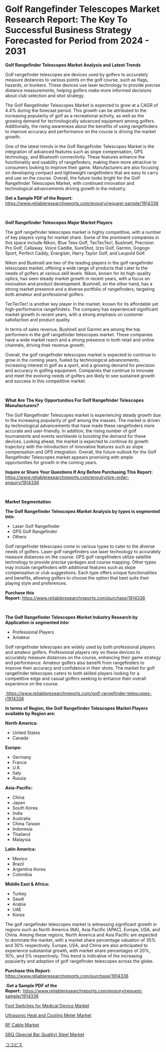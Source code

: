 <p><h1>Golf Rangefinder Telescopes Market Research Report: The Key To Successful Business Strategy Forecasted for Period from 2024 - 2031</h1></p><p><strong>Golf Rangefinder Telescopes Market Analysis and Latest Trends</strong></p>
<p><p>Golf rangefinder telescopes are devices used by golfers to accurately measure distances to various points on the golf course, such as flags, hazards, or bunkers. These devices use laser technology to provide precise distance measurements, helping golfers make more informed decisions about club selection and shot strategy.</p><p>The Golf Rangefinder Telescopes Market is expected to grow at a CAGR of 4.4% during the forecast period. This growth can be attributed to the increasing popularity of golf as a recreational activity, as well as the growing demand for technologically advanced equipment among golfers. Additionally, the rising awareness about the benefits of using rangefinders to improve accuracy and performance on the course is driving the market growth.</p><p>One of the latest trends in the Golf Rangefinder Telescopes Market is the integration of advanced features such as slope compensation, GPS technology, and Bluetooth connectivity. These features enhance the functionality and usability of rangefinders, making them more attractive to consumers looking to improve their game. Manufacturers are also focusing on developing compact and lightweight rangefinders that are easy to carry and use on the course. Overall, the future looks bright for the Golf Rangefinder Telescopes Market, with continued innovation and technological advancements driving growth in the industry.</p></p>
<p><strong>Get a Sample PDF of the Report:&nbsp;</strong> <a href="https://www.reliableresearchreports.com/enquiry/request-sample/1914336">https://www.reliableresearchreports.com/enquiry/request-sample/1914336</a></p>
<p>&nbsp;</p>
<p><strong>Golf Rangefinder Telescopes Major Market Players</strong></p>
<p><p>The golf rangefinder telescopes market is highly competitive, with a number of key players vying for market share. Some of the prominent companies in this space include Nikon, Blue Tees Golf, TecTecTec!, Bushnell, Precision Pro Golf, Callaway, Voice Caddie, SureShot, Izzo Golf, Garmin, Gogogo Sport, Perfect Caddy, Energizer, Harry Taylor Golf, and Leupold Golf.</p><p>Nikon and Bushnell are two of the leading players in the golf rangefinder telescopes market, offering a wide range of products that cater to the needs of golfers at various skill levels. Nikon, known for its high-quality optics, has seen steady market growth in recent years, with a focus on innovation and product development. Bushnell, on the other hand, has a strong market presence and a diverse portfolio of rangefinders, targeting both amateur and professional golfers.</p><p>TecTecTec! is another key player in the market, known for its affordable yet high-performance rangefinders. The company has experienced significant market growth in recent years, with a strong emphasis on customer satisfaction and product quality.</p><p>In terms of sales revenue, Bushnell and Garmin are among the top performers in the golf rangefinder telescopes market. These companies have a wide market reach and a strong presence in both retail and online channels, driving their revenue growth.</p><p>Overall, the golf rangefinder telescopes market is expected to continue to grow in the coming years, fueled by technological advancements, increasing interest in golf as a sport, and a growing demand for precision and accuracy in golfing equipment. Companies that continue to innovate and meet the evolving needs of golfers are likely to see sustained growth and success in this competitive market.</p></p>
<p>&nbsp;</p>
<p><strong>What Are The Key Opportunities For Golf Rangefinder Telescopes Manufacturers?</strong></p>
<p><p>The Golf Rangefinder Telescopes market is experiencing steady growth due to the increasing popularity of golf among the masses. The market is driven by technological advancements that have made these rangefinders more accurate and user-friendly. In addition, the rising number of golf tournaments and events worldwide is boosting the demand for these devices. Looking ahead, the market is expected to continue its growth trajectory with the introduction of innovative features such as slope compensation and GPS integration. Overall, the future outlook for the Golf Rangefinder Telescopes market appears promising with ample opportunities for growth in the coming years.</p></p>
<p><strong>Inquire or Share Your Questions If Any Before Purchasing This Report:</strong> <a href="https://www.reliableresearchreports.com/enquiry/pre-order-enquiry/1914336">https://www.reliableresearchreports.com/enquiry/pre-order-enquiry/1914336</a></p>
<p>&nbsp;</p>
<p><strong>Market Segmentation</strong></p>
<p><strong>The Golf Rangefinder Telescopes Market Analysis by types is segmented into:</strong></p>
<p><ul><li>Laser Golf Rangefinder</li><li>GPS Golf Rangefinder</li><li>Others</li></ul></p>
<p><p>Golf rangefinder telescopes come in various types to cater to the diverse needs of golfers. Laser golf rangefinders use laser technology to accurately measure distances on the course. GPS golf rangefinders utilize satellite technology to provide precise yardages and course mapping. Other types may include rangefinders with additional features such as slope compensation or club suggestions. Each type offers unique functionalities and benefits, allowing golfers to choose the option that best suits their playing style and preferences.</p></p>
<p><strong>Purchase this Report:&nbsp;</strong><a href="https://www.reliableresearchreports.com/purchase/1914336">https://www.reliableresearchreports.com/purchase/1914336</a></p>
<p>&nbsp;</p>
<p><strong>The Golf Rangefinder Telescopes Market Industry Research by Application is segmented into:</strong></p>
<p><ul><li>Professional Players</li><li>Amateur</li></ul></p>
<p><p>Golf rangefinder telescopes are widely used by both professional players and amateur golfers. Professional players rely on these devices to accurately measure distances on the course, enhancing their game strategy and performance. Amateur golfers also benefit from rangefinders to improve their accuracy and confidence in their shots. The market for golf rangefinder telescopes caters to both skilled players looking for a competitive edge and casual golfers seeking to enhance their overall experience on the course.</p></p>
<p><a href="https://www.reliableresearchreports.com/golf-rangefinder-telescopes-r1914336">&nbsp;https://www.reliableresearchreports.com/golf-rangefinder-telescopes-r1914336</a></p>
<p><strong>In terms of Region, the Golf Rangefinder Telescopes Market Players available by Region are:</strong></p>
<p>
    <p> <strong> North America: </strong>
        <ul>
            <li>United States</li>
            <li>Canada</li>
        </ul>
        </p> 
    <p> <strong> Europe: </strong>
        <ul>
            <li>Germany</li>
            <li>France</li>
            <li>U.K.</li>
            <li>Italy</li>
            <li>Russia</li>
        </ul>
        </p> 
    <p> <strong> Asia-Pacific: </strong>
        <ul>
            <li>China</li>
            <li>Japan</li>
            <li>South Korea</li>
            <li>India</li>
            <li>Australia</li>
            <li>China Taiwan</li>
            <li>Indonesia</li>
            <li>Thailand</li>
            <li>Malaysia</li>
        </ul>
        </p> 
    <p> <strong> Latin America: </strong>
        <ul>
            <li>Mexico</li>
            <li>Brazil</li>
            <li>Argentina Korea</li>
            <li>Colombia</li>
        </ul>
        </p> 
    <p> <strong> Middle East & Africa: </strong>
        <ul>
            <li>Turkey</li>
            <li>Saudi</li>
            <li>Arabia</li>
            <li>UAE</li>
            <li>Korea</li>
        </ul>
    </p>
    </p>
<p><p>The golf rangefinder telescopes market is witnessing significant growth in regions such as North America (NA), Asia Pacific (APAC), Europe, USA, and China. Among these regions, North America and Asia Pacific are expected to dominate the market, with a market share percentage valuation of 35% and 30% respectively. Europe, USA, and China are also anticipated to experience substantial growth, with market share percentages of 20%, 10%, and 5% respectively. This trend is indicative of the increasing popularity and adoption of golf rangefinder telescopes across the globe.</p></p>
<p><strong>Purchase this Report: </strong><a href="https://www.reliableresearchreports.com/purchase/1914336">https://www.reliableresearchreports.com/purchase/1914336</a></p>
<p>&nbsp;<strong>Get a Sample PDF of the Report:&nbsp;&nbsp;</strong><a href="https://www.reliableresearchreports.com/enquiry/request-sample/1914336">https://www.reliableresearchreports.com/enquiry/request-sample/1914336</a></p>
<p><strong></strong></p>
<p><p><a href="https://github.com/guneycigdem35/Market-Research-Report-List-3/blob/main/foot-switches-for-medical-device-market.md">Foot Switches for Medical Device Market</a></p><p><a href="https://github.com/Paul14Anderson63/Market-Research-Report-List-4/blob/main/ultrasonic-heat-and-cooling-meter-market.md">Ultrasonic Heat and Cooling Meter Market</a></p><p><a href="https://www.linkedin.com/pulse/rf-cablenbspmarket-focuses-market-share-size-projected-forecast-dxjhe?trackingId=Mtva1uvi5KMvyhTY6UV9Uw%3D%3D">RF Cable Market</a></p><p><a href="https://issuu.com/reportprime-2/docs/sbq-special-bar-quality-steel-market-size-2030.ppt">SBQ (Special Bar Quality) Steel Market</a></p><p><a href="https://medium.com/@kamdeall7845/%E3%82%B3%E3%82%B3%E3%83%94%E3%82%B9%E5%B8%82%E5%A0%B4-%E7%A8%AE%E9%A1%9E-%E7%94%A8%E9%80%94-%E5%9C%B0%E7%90%86%E3%81%AB%E3%82%88%E3%82%8B%E5%8C%85%E6%8B%AC%E7%9A%84%E3%81%AA%E8%A9%95%E4%BE%A1-b64b01071b0c">ココピス</a></p></p>